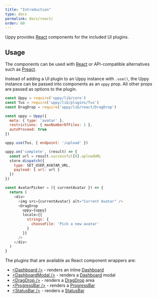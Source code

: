 ```yaml
---
title: "Introduction"
type: docs
permalink: docs/react/
order: 60
---
```


Uppy provides [React][] components for the included UI plugins.

## Usage

The components can be used with [React][] or API-compatible alternatives such as [Preact][].

Instead of adding a UI plugin to an Uppy instance with `.use()`, the Uppy instance can be passed into components as an `uppy` prop.
All other props are passed as options to the plugin.

```js
const Uppy = require('uppy/lib/core')
const Tus = require('uppy/lib/plugins/Tus')
const DragDrop = require('uppy/lib/react/DragDrop')

const uppy = Uppy({
  meta: { type: 'avatar' },
  restrictions: { maxNumberOfFiles: 1 },
  autoProceed: true
})

uppy.use(Tus, { endpoint: '/upload' })

uppy.on('complete', (result) => {
  const url = result.successful[0].uploadURL
  store.dispatch({
    type: SET_USER_AVATAR_URL,
    payload: { url: url }
  })
})

const AvatarPicker = ({ currentAvatar }) => {
  return (
    <div>
      <img src={currentAvatar} alt="Current Avatar" />
      <DragDrop
        uppy={uppy}
        locale={{
          strings: {
            chooseFile: 'Pick a new avatar'
          }
        }}
      />
    </div>
  )
}
```

The plugins that are available as React component wrappers are:

 - [&lt;Dashboard />][] - renders an inline [Dashboard][]
 - [&lt;DashboardModal />][] - renders a [Dashboard][] modal
 - [&lt;DragDrop />][] - renders a [DragDrop][] area
 - [&lt;ProgressBar />][] - renders a [ProgressBar][]
 - [&lt;StatusBar />][] - renders a [StatusBar][]

[React]: https://facebook.github.io/react
[Preact]: https://preactjs.com/
[&lt;Dashboard />]: /docs/react/dashboard
[&lt;DragDrop />]: /docs/react/dragdrop
[&lt;ProgressBar />]: /docs/react/progressbar
[&lt;StatusBar />]: /docs/react/statusbar
[&lt;DashboardModal />]: /docs/react/dashboard-modal
[Dashboard]: /docs/dashboard
[DragDrop]: /docs/dragdrop
[ProgressBar]: /docs/progressbar
[StatusBar]: /docs/statusbar
